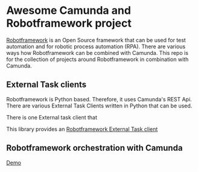 # Awesome Camunda and Robotframework project
[Robotframework](https://robotframework.org/) is an Open Source framework that can be used for test automation and for robotic process automation (RPA). There are various ways how Robotframework can be combined with Camunda. This repo is for the collection of projects around Robotframework in combination with Camunda. 

## External Task clients
Robotframework is Python based. Therefore, it uses Camunda's REST Api. There are various External Task Clients written in Python that can be used. 

There is one External task client that 

This library provides an [Robotframework External Task client](https://github.com/MarketSquare/robotframework-camunda) 




## Robotframework orchestration with Camunda
[Demo](https://github.com/TheProjectAurora/camunda-robotframework-demo/)



